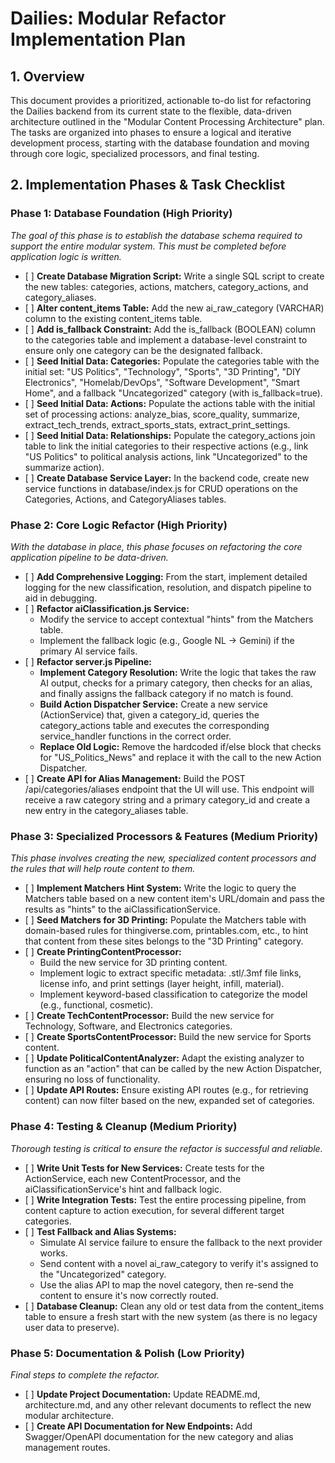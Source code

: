 # **Dailies: Modular Refactor Implementation Plan**

## **1\. Overview**

This document provides a prioritized, actionable to-do list for refactoring the Dailies backend from its current state to the flexible, data-driven architecture outlined in the "Modular Content Processing Architecture" plan. The tasks are organized into phases to ensure a logical and iterative development process, starting with the database foundation and moving through core logic, specialized processors, and final testing.

## **2\. Implementation Phases & Task Checklist**

### **Phase 1: Database Foundation (High Priority)**

*The goal of this phase is to establish the database schema required to support the entire modular system. This must be completed before application logic is written.*

* \[ \] **Create Database Migration Script:** Write a single SQL script to create the new tables: categories, actions, matchers, category\_actions, and category\_aliases.  
* \[ \] **Alter content\_items Table:** Add the new ai\_raw\_category (VARCHAR) column to the existing content\_items table.  
* \[ \] **Add is\_fallback Constraint:** Add the is\_fallback (BOOLEAN) column to the categories table and implement a database-level constraint to ensure only one category can be the designated fallback.  
* \[ \] **Seed Initial Data: Categories:** Populate the categories table with the initial set: "US Politics", "Technology", "Sports", "3D Printing", "DIY Electronics", "Homelab/DevOps", "Software Development", "Smart Home", and a fallback "Uncategorized" category (with is\_fallback=true).  
* \[ \] **Seed Initial Data: Actions:** Populate the actions table with the initial set of processing actions: analyze\_bias, score\_quality, summarize, extract\_tech\_trends, extract\_sports\_stats, extract\_print\_settings.  
* \[ \] **Seed Initial Data: Relationships:** Populate the category\_actions join table to link the initial categories to their respective actions (e.g., link "US Politics" to political analysis actions, link "Uncategorized" to the summarize action).  
* \[ \] **Create Database Service Layer:** In the backend code, create new service functions in database/index.js for CRUD operations on the Categories, Actions, and CategoryAliases tables.

### **Phase 2: Core Logic Refactor (High Priority)**

*With the database in place, this phase focuses on refactoring the core application pipeline to be data-driven.*

* \[ \] **Add Comprehensive Logging:** From the start, implement detailed logging for the new classification, resolution, and dispatch pipeline to aid in debugging.  
* \[ \] **Refactor aiClassification.js Service:**  
  * Modify the service to accept contextual "hints" from the Matchers table.  
  * Implement the fallback logic (e.g., Google NL \-\> Gemini) if the primary AI service fails.  
* \[ \] **Refactor server.js Pipeline:**  
  * **Implement Category Resolution:** Write the logic that takes the raw AI output, checks for a primary category, then checks for an alias, and finally assigns the fallback category if no match is found.  
  * **Build Action Dispatcher Service:** Create a new service (ActionService) that, given a category\_id, queries the category\_actions table and executes the corresponding service\_handler functions in the correct order.  
  * **Replace Old Logic:** Remove the hardcoded if/else block that checks for "US\_Politics\_News" and replace it with the call to the new Action Dispatcher.  
* \[ \] **Create API for Alias Management:** Build the POST /api/categories/aliases endpoint that the UI will use. This endpoint will receive a raw category string and a primary category\_id and create a new entry in the category\_aliases table.

### **Phase 3: Specialized Processors & Features (Medium Priority)**

*This phase involves creating the new, specialized content processors and the rules that will help route content to them.*

* \[ \] **Implement Matchers Hint System:** Write the logic to query the Matchers table based on a new content item's URL/domain and pass the results as "hints" to the aiClassificationService.  
* \[ \] **Seed Matchers for 3D Printing:** Populate the Matchers table with domain-based rules for thingiverse.com, printables.com, etc., to hint that content from these sites belongs to the "3D Printing" category.  
* \[ \] **Create PrintingContentProcessor:**  
  * Build the new service for 3D printing content.  
  * Implement logic to extract specific metadata: .stl/.3mf file links, license info, and print settings (layer height, infill, material).  
  * Implement keyword-based classification to categorize the model (e.g., functional, cosmetic).  
* \[ \] **Create TechContentProcessor:** Build the new service for Technology, Software, and Electronics categories.  
* \[ \] **Create SportsContentProcessor:** Build the new service for Sports content.  
* \[ \] **Update PoliticalContentAnalyzer:** Adapt the existing analyzer to function as an "action" that can be called by the new Action Dispatcher, ensuring no loss of functionality.  
* \[ \] **Update API Routes:** Ensure existing API routes (e.g., for retrieving content) can now filter based on the new, expanded set of categories.

### **Phase 4: Testing & Cleanup (Medium Priority)**

*Thorough testing is critical to ensure the refactor is successful and reliable.*

* \[ \] **Write Unit Tests for New Services:** Create tests for the ActionService, each new ContentProcessor, and the aiClassificationService's hint and fallback logic.  
* \[ \] **Write Integration Tests:** Test the entire processing pipeline, from content capture to action execution, for several different target categories.  
* \[ \] **Test Fallback and Alias Systems:**  
  * Simulate AI service failure to ensure the fallback to the next provider works.  
  * Send content with a novel ai\_raw\_category to verify it's assigned to the "Uncategorized" category.  
  * Use the alias API to map the novel category, then re-send the content to ensure it's now correctly routed.  
* \[ \] **Database Cleanup:** Clean any old or test data from the content\_items table to ensure a fresh start with the new system (as there is no legacy user data to preserve).

### **Phase 5: Documentation & Polish (Low Priority)**

*Final steps to complete the refactor.*

* \[ \] **Update Project Documentation:** Update README.md, architecture.md, and any other relevant documents to reflect the new modular architecture.  
* \[ \] **Create API Documentation for New Endpoints:** Add Swagger/OpenAPI documentation for the new category and alias management routes.